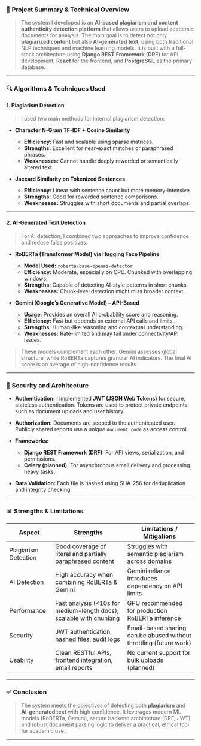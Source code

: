 
### 🧠 **Project Summary & Technical Overview**

> The system I developed is an **AI-based plagiarism and content authenticity detection platform** that allows users to upload academic documents for analysis. The main goal is to detect not only **plagiarized content** but also **AI-generated text**, using both traditional NLP techniques and machine learning models. It is built with a full-stack architecture using **Django REST Framework (DRF)** for API development, **React** for the frontend, and **PostgreSQL** as the primary database.

---

### 🔍 **Algorithms & Techniques Used**

#### **1. Plagiarism Detection**

> I used two main methods for internal plagiarism detection:

* **Character N-Gram TF-IDF + Cosine Similarity**

  * **Efficiency:** Fast and scalable using sparse matrices.
  * **Strengths:** Excellent for near-exact matches or paraphrased phrases.
  * **Weaknesses:** Cannot handle deeply reworded or semantically altered text.

* **Jaccard Similarity on Tokenized Sentences**

  * **Efficiency:** Linear with sentence count but more memory-intensive.
  * **Strengths:** Good for reworded sentence comparisons.
  * **Weaknesses:** Struggles with short documents and partial overlaps.

---

#### **2. AI-Generated Text Detection**

> For AI detection, I combined two approaches to improve confidence and reduce false positives:

* **RoBERTa (Transformer Model) via Hugging Face Pipeline**

  * **Model Used:** `roberta-base-openai-detector`
  * **Efficiency:** Moderate, especially on CPU. Chunked with overlapping windows.
  * **Strengths:** Capable of detecting AI-style patterns in short chunks.
  * **Weaknesses:** Chunk-level detection might miss broader context.

* **Gemini (Google’s Generative Model) – API-Based**

  * **Usage:** Provides an overall AI probability score and reasoning.
  * **Efficiency:** Fast but depends on external API calls and limits.
  * **Strengths:** Human-like reasoning and contextual understanding.
  * **Weaknesses:** Rate-limited and may fail under connectivity/API issues.

> These models complement each other. Gemini assesses global structure, while RoBERTa captures granular AI indicators. The final AI score is an average of high-confidence results.

---

### 🔐 **Security and Architecture**

* **Authentication:** I implemented **JWT (JSON Web Tokens)** for secure, stateless authentication. Tokens are used to protect private endpoints such as document uploads and user history.
* **Authorization:** Documents are scoped to the authenticated user. Publicly shared reports use a unique `document_code` as access control.
* **Frameworks:**

  * **Django REST Framework (DRF):** For API views, serialization, and permissions.
  * **Celery (planned):** For asynchronous email delivery and processing heavy tasks.
* **Data Validation:** Each file is hashed using SHA-256 for deduplication and integrity checking.

---

### 📊 **Strengths & Limitations**

| **Aspect**           | **Strengths**                                                       | **Limitations / Mitigations**                                      |
| -------------------- | ------------------------------------------------------------------- | ------------------------------------------------------------------ |
| Plagiarism Detection | Good coverage of literal and partially paraphrased content          | Struggles with semantic plagiarism across domains                  |
| AI Detection         | High accuracy when combining RoBERTa & Gemini                       | Gemini reliance introduces dependency on API limits                |
| Performance          | Fast analysis (<10s for medium-length docs), scalable with chunking | GPU recommended for production RoBERTa inference                   |
| Security             | JWT authentication, hashed files, audit logs                        | Email-based sharing can be abused without throttling (future work) |
| Usability            | Clean RESTful APIs, frontend integration, email reports             | No current support for bulk uploads (planned)                      |

---

### ✅ **Conclusion**

> The system meets the objectives of detecting both **plagiarism** and **AI-generated text** with high confidence. It leverages modern ML models (RoBERTa, Gemini), secure backend architecture (DRF, JWT), and robust document parsing logic to deliver a practical, ethical tool for academic use.

---
